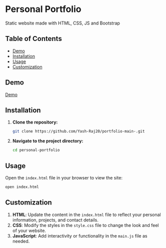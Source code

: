 # Personal Portfolio

Static website made with HTML, CSS, JS and Bootstrap

## Table of Contents

- [Demo](#demo)
- [Installation](#installation)
- [Usage](#usage)
- [Customization](#customization)

## Demo

[Demo](https://yash-raj20.github.io/portfolio-main-/)

## Installation

1. **Clone the repository:**
   ```bash
   git clone https://github.com/Yash-Raj20/portfolio-main-.git
   ```
2. **Navigate to the project directory:**
   ```bash
   cd personal-portfolio
   ```

## Usage

Open the `index.html` file in your browser to view the site:

```bash
open index.html
```

## Customization

1. **HTML**: Update the content in the `index.html` file to reflect your personal information, projects, and contact details.
2. **CSS**: Modify the styles in the `style.css` file to change the look and feel of your website.
3. **JavaScript**: Add interactivity or functionality in the `main.js` file as needed.
